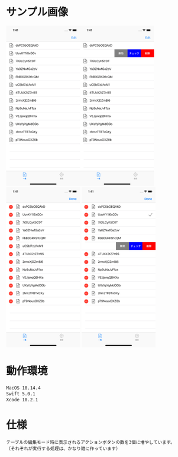 # サンプル画像
<img src="https://github.com/shigyamamoto/UITableViewSample01_UITableViewRowAction/blob/images/image-sample01.png" width="200" style="float:left">
<img src="https://github.com/shigyamamoto/UITableViewSample01_UITableViewRowAction/blob/images/image-sample02.png" width="200">
<img src="https://github.com/shigyamamoto/UITableViewSample01_UITableViewRowAction/blob/images/image-sample03.png" width="200">
<img src="https://github.com/shigyamamoto/UITableViewSample01_UITableViewRowAction/blob/images/image-sample04.png" width="200">

# 動作環境
    MacOS 10.14.4
    Swift 5.0.1
    Xcode 10.2.1

# 仕様
    テーブルの編集モード時に表示されるアクションボタンの数を3個に増やしています。
    （それぞれが実行する処理は、かなり雑に作っています）

